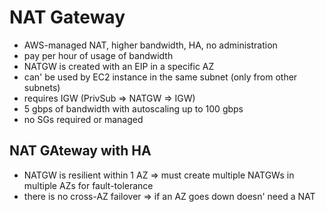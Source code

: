# NAT Gateway

* AWS-managed NAT, higher bandwidth, HA, no administration
* pay per hour of usage of bandwidth
* NATGW is created with an EIP in a specific AZ
* can' be used by EC2 instance in the same subnet (only from other subnets)
* requires IGW (PrivSub => NATGW => IGW)
* 5 gbps of bandwidth with autoscaling up to 100 gbps
* no SGs required or managed

## NAT GAteway with HA

* NATGW is resilient within 1 AZ => must create multiple NATGWs in multiple AZs for fault-tolerance
* there is no cross-AZ failover => if an AZ goes down doesn' need a NAT
